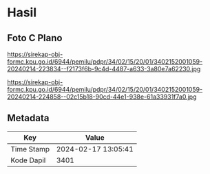 # Hasil

## Foto C Plano

https://sirekap-obj-formc.kpu.go.id/6944/pemilu/pdpr/34/02/15/20/01/3402152001059-20240214-223834--f2173f6b-9c4d-4487-a633-3a80e7a62230.jpg

https://sirekap-obj-formc.kpu.go.id/6944/pemilu/pdpr/34/02/15/20/01/3402152001059-20240214-224858--02c15b18-90cd-44e1-938e-61a33931f7a0.jpg


## Metadata

| Key        | Value               |
| ---------- | ------------------- |
| Time Stamp | 2024-02-17 13:05:41 |
| Kode Dapil | 3401                |



